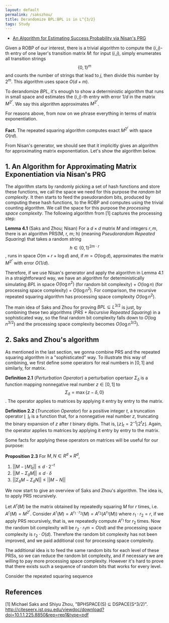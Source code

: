 ```yaml
---
layout: default
permalink: /sakszhou/
title: Derandomize BPL:BPL is in L^{3/2}
tags: Study
---
```


* [An Algorithm for Estimating Success Probability via Nisan's PRG](#algo)

Given a ROBP of our interest, there is a trivial algorithm to compute the $(i,j)$-th entry of one layer's transition matrix $M$: for input $(i,j)$, simply enumerates all transition strings $$\{0,1\}^m$$ and counts the number of strings that lead to $j$, then divide this number by $2^m$. This algorithm uses space $O(d+m)$.  

To derandomize $BPL$, it's enough to show a deterministic algorithm that runs in small space and estimates the $(i, j)$-th  entry with error $1/d$ in the matrix $M^{2^r}$. We say this algorithm approximates $M^{2^r}$. 

For reasons above, from now on we phrase everything in terms of matrix exponentiation.  

**Fact.** The repeated squaring algorithm computes exact $M^{2^r}$ with space $O(rd)$.  

From Nisan's generator, we should see that it implicitly gives an algorithm for approximating matrix exponentiation. Let's show the algorithm below.


## <a name="algo"></a> 1. An Algorithm for Approximating Matrix Exponentiation via Nisan's PRG 

The algorithm starts by randomly picking a set of hash functions and store these functions, we call the space we need for this purpose the *random bit complexity*.  It then starts to feed the pseudorandom bits, produced by computing these hash functions, to the ROBP and computes using the trivial counting algorithm. We call the space for this purpose the *processing space complexity*. The following algorithm from [1] captures the processing step:  

**Lemma 4.1** (Saks and Zhou; Nisan) For a $d\times d$ matrix $M$ and integers $r, m$, there is an algorithm PRS(M, r, m; h) (meaning *Pseudorandom Repeated Squaring*) that takes a random string $$h\in \{0,1\}^{2m\cdot r}$$, runs in space $O(m+r+\log d)$ and, if $m= O(\log d)$, approximates the matrix $M^{2^r}$ with error $O(1/d)$.

Therefore, if we use Nisan's generator and apply the algorithm in Lemma 4.1 in a straightforward way, we have an algorithm for deterministically simulating $BPL$ in space $O(\log n^2)$ (for random bit complexity) + $O(\log n)$ (for processing space complexity) = $O(\log n^2)$. For comparison, the recursive repeated squaring algorithm has processing space complexity $O(\log n^2)$.   

The main idea of Saks and Zhou for proving $BPL\subseteq L^{3/2}$ is just, by combining these two algorithms (*PRS + Recursive Repeated Squaring*) in a sophisticated way, so the final random bit complexity falls down to $O(\log n^{3/2})$ and the processing space complexity becomes $O(\log n^{3/2})$.  

## 2. Saks and Zhou's algorithm  

As mentioned in the last section, we gonna combine PRS and the repeated squaring algorithm in a "sophisticated" way. To illustrate this way of combining, we first define some operators for real numbers in $[0,1]$ and similarly, for matrix.  

**Definition 2.1** (*Perturbation Operator*) a perturbation opertaor $\Sigma_\delta$ is a function mapping nonnegative real number $z\in [0,1]$ to $$\Sigma_\delta = \max \{z-\delta, 0\}$$. The operator applies to matrices by applying it entry by entry to the matrix.  

**Definition 2.2** (*Truncation Operator*) for a positive integer $t$, a truncation operator $\lfloor\  \rfloor_t$ is a function that, for a nonnegative real number $z$, truncating the binary expansion of $z$ after $t$ binary digits. That is, $\lfloor z\rfloor _t = 2^{-t} \lfloor 2^t z\rfloor$. Again, the operator applies to matrices by applying it entry by entry to the matrix.  

Some facts for applying these operators on matrices will be useful for our purpose:  

**Proposition 2.3** For $M, N \in R^d\times R^d$,

1. $\lvert\lvert M - \lfloor M \rfloor_t \rvert\rvert \leq d\cdot 2^{-t}$  
2. $\lvert\lvert M - \Sigma_\delta M  \rvert\rvert \leq d\cdot \delta$  
3. $\lvert\lvert \Sigma_\delta M - \Sigma_\delta N\rvert\rvert \leq \lvert\lvert M - N\rvert\rvert$  

We now start to give an overview of Saks and Zhou's algorithm. The idea is, to apply PRS recursively.  

Let $A^r(M)$ be the matrix obtained by repeatedly squaring $M$ for $r$ times, i.e. $A^r(M) = M^{2^r}$. Consider $A^r(M) = A^{r_1\cdot r_2}(M) = A^{r_2}(A^{r_1}(M))$ where $r_1 \cdot r_2 = r$, if we apply PRS recursively, that is, we repeatedly compute $A^{r_1}$ for $r_2$ times. Now the random bit complexity will be $r_2\cdot r_1 m = O(rd)$ and the processing space complexity is $r_2\cdot O(d)$. Therefore the random bit complexity has not been improved, and we paid additional cost for processing space complexity.  

The additional idea is to feed the same random bits for each level of these PRSs, so we can reduce the random bit complexity, and if necessary we are willing to pay more processing space complexity. However it's hard to prove that there exists such a sequence of random bits that works for every level.  

Consider the repeated squaring sequence 



## References  

[1] Michael Saks and Shiyu Zhou, "BPHSPACE(S) ⊆ DSPACE(S^3/2)". http://citeseerx.ist.psu.edu/viewdoc/download?doi=10.1.1.225.8850&rep=rep1&type=pdf 

